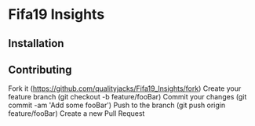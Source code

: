 # Fifa19 Insights 

## Installation

## Contributing
Fork it (https://github.com/qualityjacks/Fifa19_Insights/fork)
Create your feature branch (git checkout -b feature/fooBar)
Commit your changes (git commit -am 'Add some fooBar')
Push to the branch (git push origin feature/fooBar)
Create a new Pull Request
